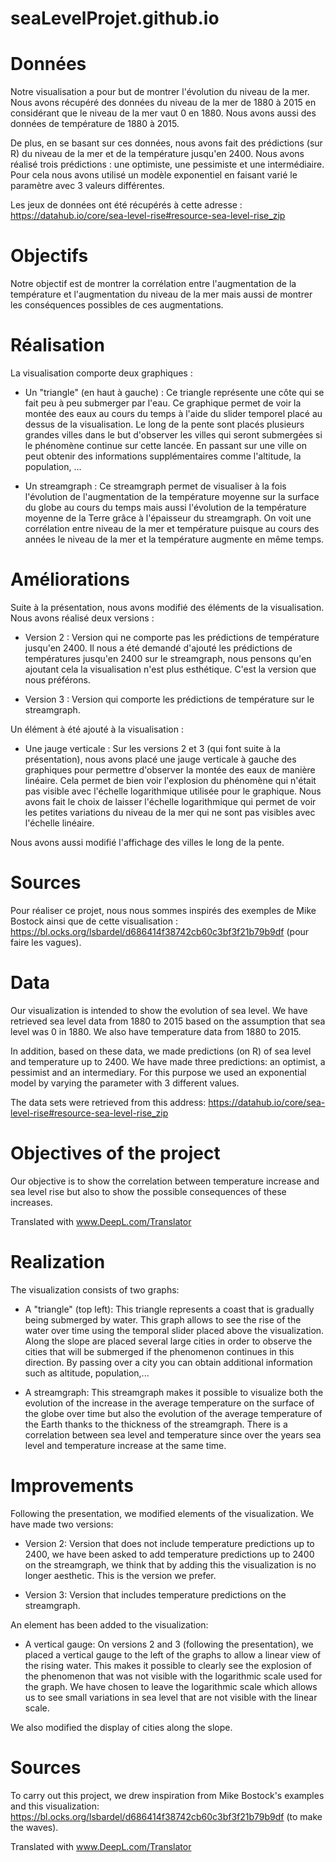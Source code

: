 # seaLevelProjet.github.io

# Données
Notre visualisation a pour but de montrer l'évolution du niveau de la mer.
Nous avons récupéré des données du niveau de la mer de 1880 à 2015 en considérant que le niveau de la mer vaut 0 en 1880.
Nous avons aussi des données de température de 1880 à 2015.

De plus, en se basant sur ces données, nous avons fait des prédictions (sur R) du niveau de la mer et de la température jusqu'en 2400. Nous avons réalisé trois prédictions : une optimiste, une pessimiste et une intermédiaire. Pour cela nous avons utilisé un modèle exponentiel en faisant varié le paramètre avec 3 valeurs différentes.

Les jeux de données ont été récupérés à cette adresse : https://datahub.io/core/sea-level-rise#resource-sea-level-rise_zip



# Objectifs
Notre objectif est de montrer la corrélation entre l'augmentation de la température et l'augmentation du niveau de la mer mais aussi de montrer les conséquences possibles de ces augmentations.

# Réalisation
La visualisation comporte deux graphiques :

- Un "triangle" (en haut à gauche) : Ce triangle représente une côte qui se fait peu à peu submerger par l'eau. Ce graphique permet de voir la montée des eaux au cours du temps à l'aide du slider temporel placé au dessus de la visualisation.
Le long de la pente sont placés plusieurs grandes villes dans le but d'observer les villes qui seront submergées si le phénomène continue sur cette lancée. En passant sur une ville on peut obtenir des informations supplémentaires comme l'altitude, la population, ...

- Un streamgraph : Ce streamgraph permet de visualiser à la fois l'évolution de l'augmentation de la température moyenne sur la surface du globe au cours du temps mais aussi l'évolution de la température moyenne de la Terre grâce à l'épaisseur du streamgraph. On voit une corrélation entre niveau de la mer et température puisque au cours des années le niveau de la mer et la température augmente en même temps.

# Améliorations

Suite à la présentation, nous avons modifié des éléments de la visualisation. Nous avons réalisé deux versions :

- Version 2 : Version qui ne comporte pas les prédictions de température jusqu'en 2400. Il nous a été demandé d'ajouté les prédictions de températures jusqu'en 2400 sur le streamgraph, nous pensons qu'en ajoutant cela la visualisation n'est plus esthétique. C'est la version que nous préférons.

- Version 3 : Version qui comporte les prédictions de température sur le streamgraph.

Un élément à été ajouté à la visualisation :

- Une jauge verticale : Sur les versions 2 et 3 (qui font suite à la présentation), nous avons placé une jauge verticale à gauche des graphiques pour permettre d'observer la montée des eaux de manière linéaire. Cela permet de bien voir l'explosion du phénomène qui n'était pas visible avec l'échelle logarithmique utilisée pour le graphique. Nous avons fait le choix de laisser l'échelle logarithmique qui permet de voir les petites variations du niveau de la mer qui ne sont pas visibles avec l'échelle linéaire.

Nous avons aussi modifié l'affichage des villes le long de la pente.

# Sources
Pour réaliser ce projet, nous nous sommes inspirés des exemples de Mike Bostock ainsi que de cette visualisation : https://bl.ocks.org/lsbardel/d686414f38742cb60c3bf3f21b79b9df (pour faire les vagues).





# Data
Our visualization is intended to show the evolution of sea level. We have retrieved sea level data from 1880 to 2015 based on the assumption that sea level was 0 in 1880. We also have temperature data from 1880 to 2015.

In addition, based on these data, we made predictions (on R) of sea level and temperature up to 2400. We have made three predictions: an optimist, a pessimist and an intermediary. For this purpose we used an exponential model by varying the parameter with 3 different values.

The data sets were retrieved from this address: https://datahub.io/core/sea-level-rise#resource-sea-level-rise_zip

# Objectives of the project
Our objective is to show the correlation between temperature increase and sea level rise but also to show the possible consequences of these increases.

Translated with www.DeepL.com/Translator

# Realization
The visualization consists of two graphs:

- A "triangle" (top left): This triangle represents a coast that is gradually being submerged by water. This graph allows to see the rise of the water over time using the temporal slider placed above the visualization.
Along the slope are placed several large cities in order to observe the cities that will be submerged if the phenomenon continues in this direction. By passing over a city you can obtain additional information such as altitude, population,...

- A streamgraph: This streamgraph makes it possible to visualize both the evolution of the increase in the average temperature on the surface of the globe over time but also the evolution of the average temperature of the Earth thanks to the thickness of the streamgraph. There is a correlation between sea level and temperature since over the years sea level and temperature increase at the same time.

# Improvements

Following the presentation, we modified elements of the visualization. We have made two versions:

- Version 2: Version that does not include temperature predictions up to 2400, we have been asked to add temperature predictions up to 2400 on the streamgraph, we think that by adding this the visualization is no longer aesthetic. This is the version we prefer.

- Version 3: Version that includes temperature predictions on the streamgraph.

An element has been added to the visualization:

- A vertical gauge: On versions 2 and 3 (following the presentation), we placed a vertical gauge to the left of the graphs to allow a linear view of the rising water. This makes it possible to clearly see the explosion of the phenomenon that was not visible with the logarithmic scale used for the graph. We have chosen to leave the logarithmic scale which allows us to see small variations in sea level that are not visible with the linear scale.

We also modified the display of cities along the slope.

# Sources
To carry out this project, we drew inspiration from Mike Bostock's examples and this visualization: https://bl.ocks.org/lsbardel/d686414f38742cb60c3bf3f21b79b9df (to make the waves).

Translated with www.DeepL.com/Translator
